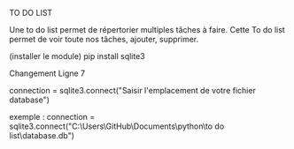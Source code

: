 TO DO LIST 

Une to do list permet de répertorier multiples tâches à faire.
Cette To do list permet de voir toute nos tâches, ajouter, supprimer.

(installer le module)
pip install sqlite3

Changement Ligne 7

connection = sqlite3.connect("Saisir l'emplacement de votre fichier database")

exemple :
    connection = sqlite3.connect("C:\Users\GitHub\Documents\python\to do list\database.db")
